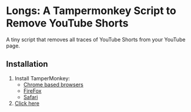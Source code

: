 # Longs: A Tampermonkey Script to Remove YouTube Shorts
A tiny script that removes all traces of YouTube Shorts from your YouTube page.


## Installation
1. Install TamperMonkey:
    - [Chrome based browsers](https://chrome.google.com/webstore/detail/dhdgffkkebhmkfjojejmpbldmpobfkfo)
    - [FireFox](https://addons.mozilla.org/en-US/firefox/addon/tampermonkey/)
    - [Safari](https://apps.apple.com/app/apple-store/id1482490089?pt=117945903&ct=tm.net&mt=8)
2. [Click here](https://github.com/mWalrus/yt-shorts-remover/raw/main/yt-shorts-remover.user.js)
